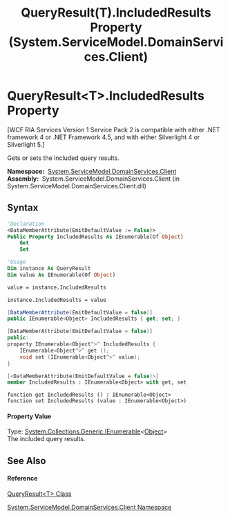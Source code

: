 ﻿---
title: QueryResult(T).IncludedResults Property  (System.ServiceModel.DomainServices.Client)
TOCTitle: IncludedResults Property
ms:assetid: P:System.ServiceModel.DomainServices.Client.QueryResult`1.IncludedResults
ms:mtpsurl: https://msdn.microsoft.com/en-us/library/Ff422847(v=VS.91)
ms:contentKeyID: 28755217
ms.date: 01/27/2012
mtps_version: v=VS.91
f1_keywords:
- System.ServiceModel.DomainServices.Client.QueryResult`1.IncludedResults
- System.ServiceModel.DomainServices.Client.QueryResult`1.get_IncludedResults
- System.ServiceModel.DomainServices.Client.QueryResult`1.set_IncludedResults
dev_langs:
- CSharp
- JScript
- VB
- FSharp
- c++
api_location:
- System.ServiceModel.DomainServices.Client.dll
api_name:
- System.ServiceModel.DomainServices.Client.QueryResult`1.get_IncludedResults
- System.ServiceModel.DomainServices.Client.QueryResult`1.IncludedResults
- System.ServiceModel.DomainServices.Client.QueryResult`1.set_IncludedResults
api_type:
- Managed
topic_type:
- apiref
- kbSyntax
product_family_name: VS
ROBOTS: INDEX,FOLLOW
---

# QueryResult\<T\>.IncludedResults Property

\[WCF RIA Services Version 1 Service Pack 2 is compatible with either .NET framework 4 or .NET Framework 4.5, and with either Silverlight 4 or Silverlight 5.\]

Gets or sets the included query results.

**Namespace:**  [System.ServiceModel.DomainServices.Client](ff422479\(v=vs.91\).md)  
**Assembly:**  System.ServiceModel.DomainServices.Client (in System.ServiceModel.DomainServices.Client.dll)

## Syntax

``` vb
'Declaration
<DataMemberAttribute(EmitDefaultValue := False)> _
Public Property IncludedResults As IEnumerable(Of Object)
    Get
    Set
```

``` vb
'Usage
Dim instance As QueryResult
Dim value As IEnumerable(Of Object)

value = instance.IncludedResults

instance.IncludedResults = value
```

``` csharp
[DataMemberAttribute(EmitDefaultValue = false)]
public IEnumerable<Object> IncludedResults { get; set; }
```

``` c++
[DataMemberAttribute(EmitDefaultValue = false)]
public:
property IEnumerable<Object^>^ IncludedResults {
    IEnumerable<Object^>^ get ();
    void set (IEnumerable<Object^>^ value);
}
```

``` fsharp
[<DataMemberAttribute(EmitDefaultValue = false)>]
member IncludedResults : IEnumerable<Object> with get, set
```

``` jscript
function get IncludedResults () : IEnumerable<Object>
function set IncludedResults (value : IEnumerable<Object>)
```

#### Property Value

Type: [System.Collections.Generic.IEnumerable](https://msdn.microsoft.com/en-us/library/9eekhta0)\<[Object](https://msdn.microsoft.com/en-us/library/e5kfa45b)\>  
The included query results.  

## See Also

#### Reference

[QueryResult\<T\> Class](ff423034\(v=vs.91\).md)

[System.ServiceModel.DomainServices.Client Namespace](ff422479\(v=vs.91\).md)

